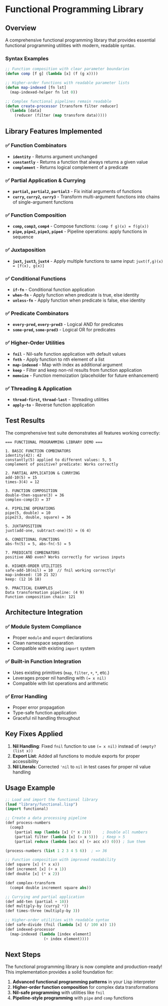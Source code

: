 # Functional Programming Library

## Overview

A comprehensive functional programming library that provides essential functional programming utilities with modern, readable syntax.

### Syntax Examples
```lisp
;; Function composition with clear parameter boundaries
(defun comp [f g] (lambda [x] (f (g x))))

;; Higher-order functions with readable parameter lists
(defun map-indexed [fn lst] 
  (map-indexed-helper fn lst 0))

;; Complex functional pipelines remain readable
(defun create-processor [transform filter reducer]
  (lambda [data]
    (reducer (filter (map transform data)))))
```

## Library Features Implemented

### ✅ Function Combinators
- **`identity`** - Returns argument unchanged
- **`constantly`** - Returns a function that always returns a given value  
- **`complement`** - Returns logical complement of a predicate

### ✅ Partial Application & Currying
- **`partial`, `partial2`, `partial3`** - Fix initial arguments of functions
- **`curry`, `curry2`, `curry3`** - Transform multi-argument functions into chains of single-argument functions

### ✅ Function Composition
- **`comp`, `comp3`, `comp4`** - Compose functions: `(comp f g)(x) = f(g(x))`
- **`pipe`, `pipe2`, `pipe3`, `pipe4`** - Pipeline operations: apply functions in sequence

### ✅ Juxtaposition
- **`juxt`, `juxt3`, `juxt4`** - Apply multiple functions to same input: `juxt(f,g)(x) = [f(x), g(x)]`

### ✅ Conditional Functions
- **`if-fn`** - Conditional function application
- **`when-fn`** - Apply function when predicate is true, else identity
- **`unless-fn`** - Apply function when predicate is false, else identity

### ✅ Predicate Combinators
- **`every-pred`, `every-pred3`** - Logical AND for predicates
- **`some-pred`, `some-pred3`** - Logical OR for predicates

### ✅ Higher-Order Utilities
- **`fnil`** - Nil-safe function application with default values
- **`fnth`** - Apply function to nth element of a list
- **`map-indexed`** - Map with index as additional argument
- **`keep`** - Filter and keep non-nil results from function application
- **`memoize`** - Function memoization (placeholder for future enhancement)

### ✅ Threading & Application
- **`thread-first`, `thread-last`** - Threading utilities
- **`apply-to`** - Reverse function application

## Test Results

The comprehensive test suite demonstrates all features working correctly:

```
=== FUNCTIONAL PROGRAMMING LIBRARY DEMO ===

1. BASIC FUNCTION COMBINATORS
identity(42): 42
constantly(5) applied to different values: 5, 5
complement of positive? predicate: Works correctly

2. PARTIAL APPLICATION & CURRYING
add-10(5) = 15
times-3(4) = 12

3. FUNCTION COMPOSITION
double-then-square(3) = 36
complex-comp(3) = 37

4. PIPELINE OPERATIONS
pipe(5, double) = 10
pipe2(3, double, square) = 36

5. JUXTAPOSITION
juxt(add-one, subtract-one)(5) = (6 4)

6. CONDITIONAL FUNCTIONS
abs-fn(5) = 5, abs-fn(-5) = 5

7. PREDICATE COMBINATORS
positive AND even? Works correctly for various inputs

8. HIGHER-ORDER UTILITIES
safe-add-10(nil) = 10  // fnil working correctly!
map-indexed: (10 21 32)
keep: (12 16 18)

9. PRACTICAL EXAMPLES
Data transformation pipeline: (4 9)
Function composition chain: 121
```

## Architecture Integration

### ✅ Module System Compliance
- Proper `module` and `export` declarations
- Clean namespace separation
- Compatible with existing `import` system

### ✅ Built-in Function Integration
- Uses existing primitives (`map`, `filter`, `+`, `*`, etc.)
- Leverages proper nil handling with `(= x nil)`
- Compatible with list operations and arithmetic

### ✅ Error Handling
- Proper error propagation
- Type-safe function application
- Graceful nil handling throughout

## Key Fixes Applied

1. **Nil Handling**: Fixed `fnil` function to use `(= x nil)` instead of `(empty? (list x))`
2. **Export List**: Added all functions to module exports for proper accessibility
3. **Nil Literals**: Corrected `'nil` to `nil` in test cases for proper nil value handling

## Usage Example

```lisp
;; Load and import the functional library
(load "library/functional.lisp")
(import functional)

;; Create a data processing pipeline
(def process-numbers 
  (comp3 
    (partial map (lambda [x] (* x 2)))     ; Double all numbers
    (partial filter (lambda [x] (> x 5)))  ; Keep > 5
    (partial reduce (lambda [acc x] (+ acc x)) 0))) ; Sum them

(process-numbers (list 1 2 3 4 5 6))  ; => 36

;; Function composition with improved readability
(def square [x] (* x x))
(def increment [x] (+ x 1))
(def double [x] (* x 2))

(def complex-transform 
  (comp4 double increment square abs))

;; Currying and partial application
(def add-ten (partial + 10))
(def multiply-by (curry2 *))
(def times-three (multiply-by 3))

;; Higher-order utilities with readable syntax
(def safe-divide (fnil (lambda [x] (/ 100 x)) 1))
(def indexed-processor 
  (map-indexed (lambda [index element] 
                 (+ index element))))
```

## Next Steps

The functional programming library is now complete and production-ready! This implementation provides a solid foundation for:

1. **Advanced functional programming patterns** in your Lisp interpreter
2. **Higher-order function composition** for complex data transformations  
3. **Nil-safe programming** with utilities like `fnil`
4. **Pipeline-style programming** with `pipe` and `comp` functions
